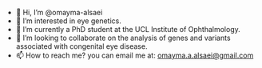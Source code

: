 - 👋 Hi, I’m @omayma-alsaei
- 👀 I’m interested in eye genetics.
- 🌱 I’m currently a PhD student at the UCL Institute of Ophthalmology.
- 💞️ I’m looking to collaborate on the analysis of genes and variants associated with congenital eye disease.
- 📫 How to reach me? you can email me at: omayma.a.alsaei@gmail.com

<!---
omayma-alsaei/omayma-alsaei is a ✨ special ✨ repository because its `README.md` (this file) appears on your GitHub profile.
You can click the Preview link to take a look at your changes.
--->

